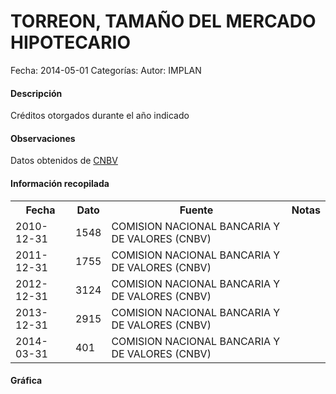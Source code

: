 TORREON, TAMAÑO DEL MERCADO HIPOTECARIO
=====

Fecha: 2014-05-01
Categorías: 
Autor: IMPLAN

#### Descripción

Créditos otorgados durante el año indicado

#### Observaciones

Datos obtenidos de [CNBV](http://portafoliodeinformacion.cnbv.gob.mx/bm1/Paginas/carteravivienda.aspx)

#### Información recopilada

<table class="table table-hover table-bordered">
  <tr><th>Fecha</th><th>Dato</th><th>Fuente</th><th>Notas</th></tr>
  <tr><td>2010-12-31</td><td>1548</td><td>COMISION NACIONAL BANCARIA Y DE VALORES (CNBV)</td><td></td></tr>
  <tr><td>2011-12-31</td><td>1755</td><td>COMISION NACIONAL BANCARIA Y DE VALORES (CNBV)</td><td></td></tr>
  <tr><td>2012-12-31</td><td>3124</td><td>COMISION NACIONAL BANCARIA Y DE VALORES (CNBV)</td><td></td></tr>
  <tr><td>2013-12-31</td><td>2915</td><td>COMISION NACIONAL BANCARIA Y DE VALORES (CNBV)</td><td></td></tr>
  <tr><td>2014-03-31</td><td>401</td><td>COMISION NACIONAL BANCARIA Y DE VALORES (CNBV)</td><td></td></tr>
</table>

#### Gráfica

<div id="Morrisesdacqgo" class="grafica"></div>
  <!-- JAVASCRIPT DE LA GRAFICA EN Morrisesdacqgo -->
  <script>
  new Morris.Bar({
    element: 'Morrisesdacqgo',
    data: [
      { fecha: '2010-12-31', dato: 1548 },
      { fecha: '2011-12-31', dato: 1755 },
      { fecha: '2012-12-31', dato: 3124 },
      { fecha: '2013-12-31', dato: 2915 },
      { fecha: '2014-03-31', dato: 401 }
    ],
    xkey: 'fecha',
    ykeys: ['dato'],
    labels: ['Dato']
  });
  </script>
